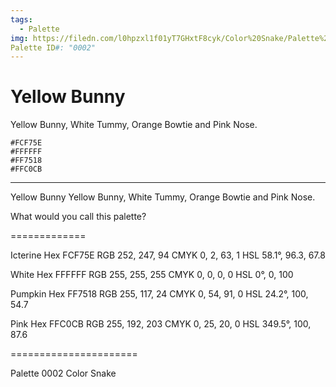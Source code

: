 ```yaml
---
tags:
  - Palette
img: https://filedn.com/l0hpzxl1f01yT7GHxtF8cyk/Color%20Snake/Palette%20Thumbnails/0002%20(1920).png
Palette ID#: "0002"
---
```

# Yellow Bunny

Yellow Bunny, White Tummy, Orange Bowtie and Pink Nose.
```palette
#FCF75E
#FFFFFF
#FF7518
#FFC0CB
```

---

Yellow Bunny
Yellow Bunny, White Tummy, Orange Bowtie and Pink Nose.

What would you call this palette?

=============

Icterine
Hex FCF75E
RGB 252, 247, 94
CMYK	0, 2, 63, 1
HSL	58.1°, 96.3, 67.8

White
Hex FFFFFF
RGB 255, 255, 255
CMYK	0, 0, 0, 0
HSL	0°, 0, 100

Pumpkin
Hex FF7518
RGB 255, 117, 24
CMYK	0, 54, 91, 0
HSL	24.2°, 100, 54.7

Pink
Hex FFC0CB
RGB 255, 192, 203
CMYK	0, 25, 20, 0
HSL	349.5°, 100, 87.6


======================


Palette 0002
Color Snake